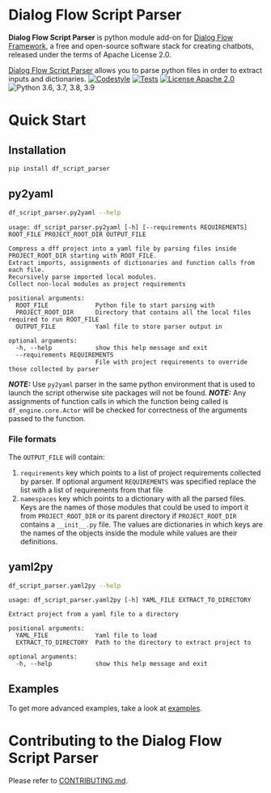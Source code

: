 
# Dialog Flow Script Parser

**Dialog Flow Script Parser** is python module add-on for [Dialog Flow Framework](https://github.com/deeppavlovteam/dialog_flow_framework), a free and open-source software stack for creating chatbots, released under the terms of Apache License 2.0.
<!-- TODO: Возможно, в будущем стоит расписать, для чего вообще нужна сериализация в yaml -->

[Dialog Flow Script Parser](../..) allows you to parse python files in order to extract inputs and dictionaries.
[![Codestyle](https://github.com/deeppavlovteam/dialog_flow_parser/actions/workflows/codestyle.yml/badge.svg)](https://github.com/deeppavlovteam/dialog_flow_parser/actions)
[![Tests](https://github.com/deeppavlovteam/dialog_flow_parser/actions/workflows/test_coverage.yml/badge.svg)](https://github.com/deeppavlovteam/dialog_flow_parser/actions)
[![License Apache 2.0](https://img.shields.io/badge/license-Apache%202.0-blue.svg)](LICENSE)
![Python 3.6, 3.7, 3.8, 3.9](https://img.shields.io/badge/python-3.6%20%7C%203.7%20%7C%203.8%20%7C%203.9-green.svg)

<!-- TODO: uncomment one of these to add badges to your project description -->
<!-- [![Documentation Status](https://df_script_parser.readthedocs.io/en/stable/?badge=stable)]() See readthedocs.io -->
<!-- [![Coverage Status]()]() See coveralls.io -->
<!-- [![PyPI](https://img.shields.io/pypi/v/df_script_parser)](https://pypi.org/project/df_script_parser/) -->
<!-- [![Downloads](https://pepy.tech/badge/df_script_parser)](https://pepy.tech/project/df_script_parser) -->

# Quick Start
## Installation
```bash
pip install df_script_parser
```

## py2yaml

```bash
df_script_parser.py2yaml --help
```

```
usage: df_script_parser.py2yaml [-h] [--requirements REQUIREMENTS] ROOT_FILE PROJECT_ROOT_DIR OUTPUT_FILE

Compress a dff project into a yaml file by parsing files inside PROJECT_ROOT_DIR starting with ROOT_FILE.
Extract imports, assignments of dictionaries and function calls from each file.
Recursively parse imported local modules.
Collect non-local modules as project requirements

positional arguments:
  ROOT_FILE             Python file to start parsing with
  PROJECT_ROOT_DIR      Directory that contains all the local files required to run ROOT_FILE
  OUTPUT_FILE           Yaml file to store parser output in

optional arguments:
  -h, --help            show this help message and exit
  --requirements REQUIREMENTS
                        File with project requirements to override those collected by parser
```

**_NOTE:_** Use `py2yaml` parser in the same python environment that is used to launch the script otherwise site packages will not be found.
**_NOTE:_** Any assignments of function calls in which the function being called is ``df_engine.core.Actor`` will be checked for correctness of the arguments passed to the function.

### File formats

The `OUTPUT_FILE` will contain:
1. ``requirements`` key which points to a list of project requirements collected by parser.
   If optional argument ``REQUIREMENTS`` was specified replace the list with a list of requirements from that file
2. ``namespaces`` key which points to a dictionary with all the parsed files. Keys are the names of those
   modules that could be used to import it from ``PROJECT_ROOT_DIR`` or its parent directory if ``PROJECT_ROOT_DIR``
   contains a ``__init__.py`` file. The values are dictionaries in which keys are the names of the objects inside the module
   while values are their definitions.


## yaml2py

```bash
df_script_parser.yaml2py --help
```

```
usage: df_script_parser.yaml2py [-h] YAML_FILE EXTRACT_TO_DIRECTORY

Extract project from a yaml file to a directory

positional arguments:
  YAML_FILE             Yaml file to load
  EXTRACT_TO_DIRECTORY  Path to the directory to extract project to

optional arguments:
  -h, --help            show this help message and exit
```

## Examples

To get more advanced examples, take a look at [examples](examples/examples.ipynb).


# Contributing to the Dialog Flow Script Parser

Please refer to [CONTRIBUTING.md](CONTRIBUTING.md).